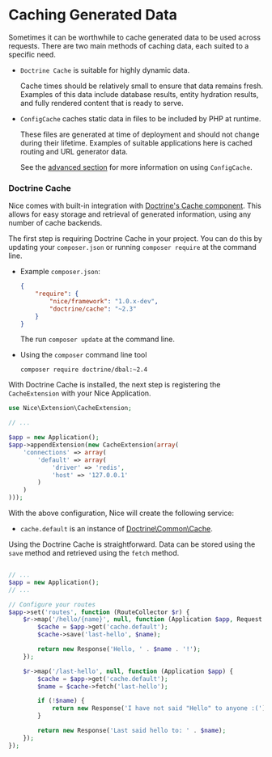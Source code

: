 Caching Generated Data
======================

Sometimes it can be worthwhile to cache generated data to be used across requests. There are two main methods of
caching data, each suited to a specific need.

*   `Doctrine Cache` is suitable for highly dynamic data.

    Cache times should be relatively small to ensure that data remains fresh. Examples of this data include
    database results, entity hydration results, and fully rendered content that is ready to serve.

*   `ConfigCache` caches static data in files to be included by PHP at runtime.

    These files are generated at time of deployment and should not change during their lifetime. Examples of
    suitable applications here is cached routing and URL generator data.
    
    See the [advanced section](../advanced/configcache.md) for more information on using `ConfigCache`.
    

### Doctrine Cache

Nice comes with built-in integration with [Doctrine's Cache component](https://github.com/doctrine/cache). This allows
for easy storage and retrieval of generated information, using any number of cache backends.


The first step is requiring Doctrine Cache in your project. You can do this by updating your `composer.json` or
running `composer require` at the command line.

*   Example `composer.json`:

    ```json
    {
        "require": {
            "nice/framework": "1.0.x-dev",
            "doctrine/cache": "~2.3"
        }
    }
    ```
    
    The run `composer update` at the command line.
    

*   Using the `composer` command line tool

    ```
    composer require doctrine/dbal:~2.4
    ```

With Doctrine Cache is installed, the next step is registering the `CacheExtension` with your Nice Application.

```php
use Nice\Extension\CacheExtension;

// ...

$app = new Application();
$app->appendExtension(new CacheExtension(array(
    'connections' => array(
        'default' => array(
            'driver' => 'redis',
            'host' => '127.0.0.1'
        )
    )
)));
```


With the above configuration, Nice will create the following service:

* `cache.default` is an instance of 
[Doctrine\Common\Cache](http://www.doctrine-project.org/api/common/2.4/class-Doctrine.Common.Cache.Cache.html).

Using the Doctrine Cache is straightforward. Data can be stored using the `save` method and retrieved using the 
`fetch` method.

```php

// ...
$app = new Application();
// ...

// Configure your routes
$app->set('routes', function (RouteCollector $r) {
    $r->map('/hello/{name}', null, function (Application $app, Request $request, $name) {
        $cache = $app->get('cache.default');
        $cache->save('last-hello', $name);

        return new Response('Hello, ' . $name . '!');
    });

    $r->map('/last-hello', null, function (Application $app) {
        $cache = $app->get('cache.default');
        $name = $cache->fetch('last-hello');

        if (!$name) {
            return new Response('I have not said "Hello" to anyone :(');
        }

        return new Response('Last said hello to: ' . $name);
    });
});
```